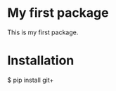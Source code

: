 # My first package

This is my first package.

# Installation
$ pip install git+<specify the URL of your package here>